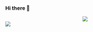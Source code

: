 ### Hi there 👋

<!--
**shahzodr/shahzodr** is a ✨ _special_ ✨ repository because its `README.md` (this file) appears on your GitHub profile.

Here are some ideas to get you started:

- 🔭 I’m currently working on ...
- 🌱 I’m currently learning ...
- 👯 I’m looking to collaborate on ...
- 🤔 I’m looking for help with ...
- 💬 Ask me about ...
- 📫 How to reach me: ...
- 😄 Pronouns: ...
- ⚡ Fun fact: ...
-->

<div align="center" style="display: flex;justify-content: center;align-items: center; flex-direction:column;width:100%">
<img src="https://github-readme-stats.vercel.app/api?username=shahzodr&show_icons=true&count_private=true&hide_border=true" align="left" />
</div>
<div align="center">
<img src="https://github-readme-stats.vercel.app/api/top-langs/?username=shahzodr&hide_border=true&layout=compact" align="left" />  
</div>
<br/>  
<br/>
